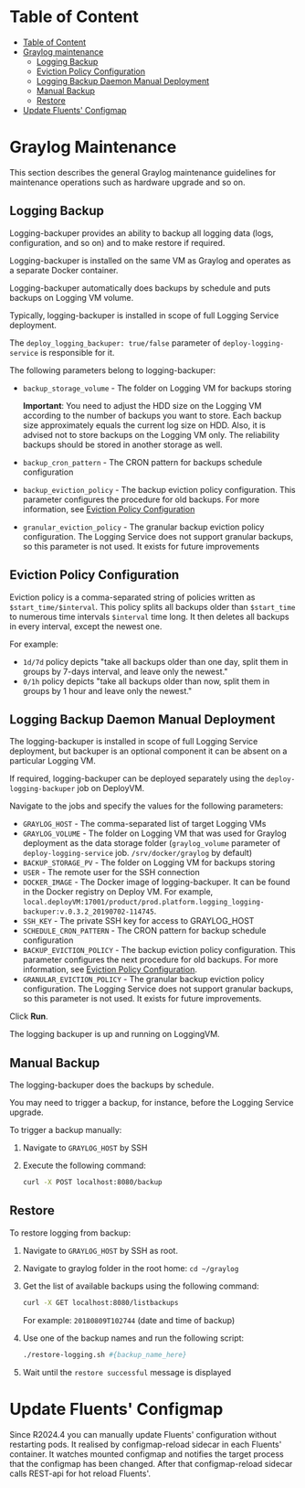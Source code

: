 
# Table of Content

* [Table of Content](#table-of-content)
* [Graylog maintenance](#graylog-maintenance)
  * [Logging Backup](#logging-backup)
  * [Eviction Policy Configuration](#eviction-policy-configuration)
  * [Logging Backup Daemon Manual Deployment](#logging-backup-daemon-manual-deployment)
  * [Manual Backup](#manual-backup)
  * [Restore](#restore)
* [Update Fluents' Configmap](#update-fluents-configmap)

# Graylog Maintenance

This section describes the general Graylog maintenance guidelines for maintenance operations such
as hardware upgrade and so on.

## Logging Backup

Logging-backuper provides an ability to backup all logging data (logs, configuration, and so on) and to make restore if required.

Logging-backuper is installed on the same VM as Graylog and operates as a separate Docker container.

Logging-backuper automatically does backups by schedule and puts backups on Logging VM volume.

Typically, logging-backuper is installed in scope of full Logging Service deployment.

The `deploy_logging_backuper: true/false` parameter of `deploy-logging-service` is responsible for it.

The following parameters belong to logging-backuper:

* `backup_storage_volume` - The folder on Logging VM for backups storing

  **Important**: You need to adjust the HDD size on the Logging VM according to the number of backups you want to store.
  Each backup size approximately equals the current log size on HDD. Also, it is advised not to store backups
  on the Logging VM only. The reliability backups should be stored in another storage as well.

* `backup_cron_pattern` - The CRON pattern for backups schedule configuration
* `backup_eviction_policy` - The backup eviction policy configuration. This parameter configures the procedure
  for old backups. For more information, see [Eviction Policy Configuration](#eviction-policy-configuration)
* `granular_eviction_policy` - The granular backup eviction policy configuration. The Logging Service does not support
  granular backups, so this parameter is not used. It exists for future improvements

## Eviction Policy Configuration

Eviction policy is a comma-separated string of policies written as `$start_time/$interval`.
This policy splits all backups older than `$start_time` to numerous time intervals `$interval` time long.
It then deletes all backups in every interval, except the newest one.

For example:

* `1d/7d` policy depicts "take all backups older than one day, split them in groups by 7-days interval,
  and leave only the newest."
* `0/1h` policy depicts "take all backups older than now, split them in groups by 1 hour and leave only the newest."

## Logging Backup Daemon Manual Deployment

The logging-backuper is installed in scope of full Logging Service deployment, but backuper is an optional component
it can be absent on a particular Logging VM.

If required, logging-backuper can be deployed separately using the `deploy-logging-backuper` job on DeployVM.

Navigate to the jobs and specify the values for the following parameters:

* `GRAYLOG_HOST` - The comma-separated list of target Logging VMs
* `GRAYLOG_VOLUME` - The folder on Logging VM that was used for Graylog deployment as the data storage folder
  (`graylog_volume` parameter of `deploy-logging-service` job. `/srv/docker/graylog` by default)
* `BACKUP_STORAGE_PV` - The folder on Logging VM for backups storing
* `USER` - The remote user for the SSH connection
* `DOCKER_IMAGE` - The Docker image of logging-backuper. It can be found in the Docker registry on Deploy VM.
  For example, `local.deployVM:17001/product/prod.platform.logging_logging-backuper:v.0.3.2_20190702-114745`.
* `SSH_KEY` - The private SSH key for access to GRAYLOG_HOST
* `SCHEDULE_CRON_PATTERN` - The CRON pattern for backup schedule configuration
* `BACKUP_EVICTION_POLICY` - The backup eviction policy configuration. This parameter configures the next procedure
  for old backups. For more information, see [Eviction Policy Configuration](#eviction-policy-configuration).
* `GRANULAR_EVICTION_POLICY` - The granular backup eviction policy configuration.
  The Logging Service does not support granular backups, so this parameter is not used. It exists for future improvements.

Click **Run**.

The logging backuper is up and running on LoggingVM.

## Manual Backup

The logging-backuper does the backups by schedule.

You may need to trigger a backup, for instance, before the Logging Service upgrade.

To trigger a backup manually:

1. Navigate to `GRAYLOG_HOST` by SSH
2. Execute the following command:

    ```bash
    curl -X POST localhost:8080/backup
    ```

## Restore

To restore logging from backup:

1. Navigate to `GRAYLOG_HOST` by SSH as root.
2. Navigate to graylog folder in the root home: `cd ~/graylog`
3. Get the list of available backups using the following command:

    ```bash
    curl -X GET localhost:8080/listbackups
    ```

   For example: `20180809T102744` (date and time of backup)

4. Use one of the backup names and run the following script:
  
    ```bash
    ./restore-logging.sh #{backup_name_here}
    ```

5. Wait until the `restore successful` message is displayed

# Update Fluents' Configmap

Since R2024.4 you can manually update Fluents' configuration without restarting pods.
It realised by configmap-reload sidecar in each Fluents' container.
It watches mounted configmap and notifies the target process that the configmap has been changed.
After that configmap-reload sidecar calls REST-api for hot reload Fluents'.
